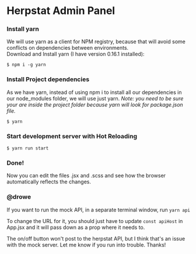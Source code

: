 # Herpstat Admin Panel


### Install yarn
We will use yarn as a client for NPM registry, because that will avoid some conflicts on dependencies between environments.  
Download and Install yarn (I have version 0.16.1 installed):
```
$ npm i -g yarn
```


### Install Project dependencies
As we have yarn, instead of using npm i to install all our dependencies in our node_modules folder, we will use just yarn.
*Note: you need to be sure your are inside the project folder because yarn will look for package.json file.*

``` 
$ yarn
```


### Start development server with Hot Reloading
```
$ yarn run start
```

### Done! 
Now you can edit the files .jsx and .scss and see how the browser automatically reflects the changes.

### @drowe
If you want to run the mock API, in a separate terminal window, run ```yarn api```

To change the URL for it, you should just have to update ```const apiHost``` in App.jsx and it will pass down as a prop where it needs to.

The on/off button won't post to the herpstat API, but I think that's an issue with the mock server. Let me know if you run into trouble. Thanks!